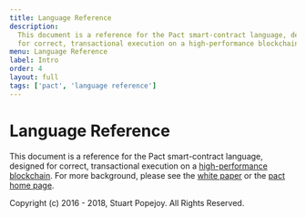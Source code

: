 ```yaml
---
title: Language Reference
description:
  This document is a reference for the Pact smart-contract language, designed
  for correct, transactional execution on a high-performance blockchain.
menu: Language Reference
label: Intro
order: 4
layout: full
tags: ['pact', 'language reference']
---
```


# Language Reference

This document is a reference for the Pact smart-contract language, designed for
correct, transactional execution on a
[high-performance blockchain](http://kadena.io). For more background, please see
the [white paper](/docs/kadena) or the
[pact home page](http://kadena.io/#pactModal).

Copyright (c) 2016 - 2018, Stuart Popejoy. All Rights Reserved.
